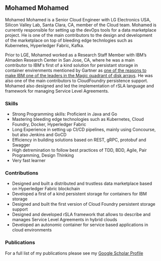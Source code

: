 ## Mohamed Mohamed

Mohamed Mohamed is a Senior Cloud Engineer with LG Electronics USA, Silicon Valley Lab, Santa Clara, CA, member of the Cloud team. Mohamed is currently responsible for setting up the devOps tools for a data marketplace project. He is one of the main contributors to the design and development of the marketplace on top of bleeding edge technlogies such as Kubernetes, Hyperledger Fabric, Kafka. 


Prior to LGE, Mohamed worked as a Research Staff Member with IBM’s Almaden Research Center in San Jose, CA, where he was a main contributor to IBM's first of a kind solution for persistant storage in container envirenments mentioned by Gartner as [one of the reasons to make IBM one of the leaders in the Magic quadrant of disk arrays](https://www.gartner.com/doc/reprints?id=1-5P9G6ZN&ct=181101&st=sb). He was also one of the main contributors to CloudFoundry persistence support. Mohamed also designed and led the implementation of rSLA language and framework for managing Service Level Agreements.

### Skills
- Strong Programming skills: Proficient in Java and Go
- Mastering bleeding edge technologies such as Kubernetes, Cloud Foundry, Docker, Hyperledger Fabric
- Long Experience in setting up CI/CD pipelines, mainly using Concourse, but also Jenkins and GoCD
- Efficiency in building solutions based on REST, gRPC, protobuf and Swagger
- High detremination to follow best practices of TDD, BDD, Agile, Pair Programming, Design Thinking
- Very fast learner

### Contributions
- Designed and built a distributed and trustless data marketplace based on Hyperledger Fabric blockchain   
- Developed a first of a kind persistent storage for containers for IBM storage 
- Designed and built the first version of Cloud Foundry persistent storage support
- Designed and developed rSLA framework that allows to describe and manages Service Level Agreements in hybrid clouds
- Developed an autonomic container for service based applications in cloud environments

### Publications
For a full list of my publications please see my [Google Scholar Profile](https://goo.gl/K5jNhg)

